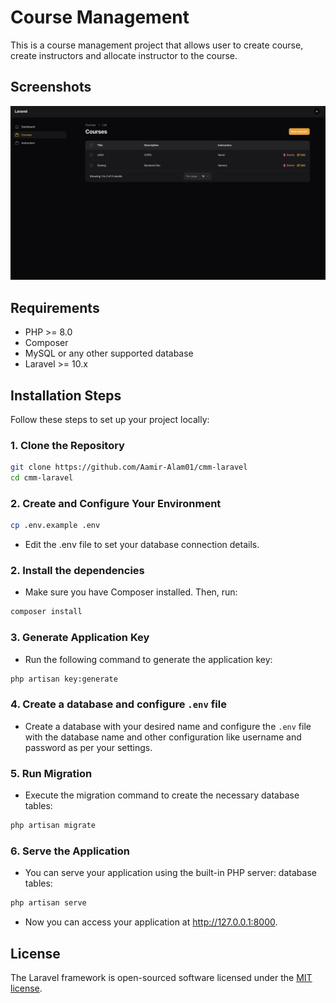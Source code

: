 # Course Management

This is a course management project that allows user to create course, create instructors and allocate instructor to the course.

## Screenshots
![Dashboard Screenshot](screenshots/courses_panel.png)


## Requirements

- PHP >= 8.0
- Composer
- MySQL or any other supported database
- Laravel >= 10.x

## Installation Steps

Follow these steps to set up your project locally:

### 1. Clone the Repository

```bash
git clone https://github.com/Aamir-Alam01/cmm-laravel
cd cmm-laravel

```

### 2. Create and Configure Your Environment
```bash
cp .env.example .env
```
- Edit the .env file to set your database connection details.

### 2. Install the dependencies
- Make sure you have Composer installed. Then, run:
```bash
composer install
```

### 3. Generate Application Key
- Run the following command to generate the application key:
```bash
php artisan key:generate
```

### 4. Create a database and configure `.env` file
- Create a database with your desired name and configure the `.env` file with the database name and other configuration like username and password as per your settings.

### 5. Run Migration
- Execute the migration command to create the necessary database tables:
```bash
php artisan migrate
```

### 6. Serve the Application
- You can serve your application using the built-in PHP server: database tables:
```bash
php artisan serve
```
- Now you can access your application at http://127.0.0.1:8000.


## License

The Laravel framework is open-sourced software licensed under the [MIT license](https://opensource.org/licenses/MIT).
